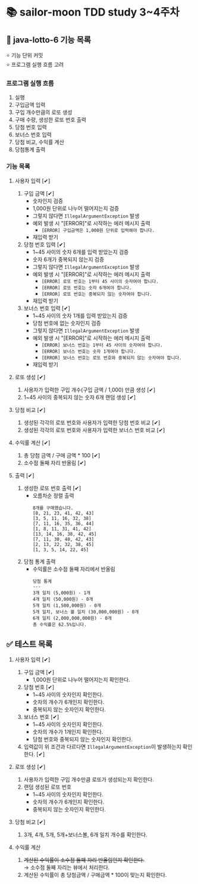 # 📚 sailor-moon TDD study 3~4주차
## 💸 java-lotto-6 기능 목록
⭐️ 기능 단위 커밋 <br>
⭐ 프로그램 실행 흐름 고려

### 프로그램 실행 흐름
1. 실행
2. 구입금액 입력
3. 구입 개수만큼의 로또 생성
4. 구매 수량, 생성한 로또 번호 출력
5. 당첨 번호 입력
6. 보너스 번호 입력
7. 당첨 비교, 수익률 계산
8. 당첨통계 출력

### 기능 목록
1. 사용자 입력 [✔]
   1. 구입 금액 [✔]
      * 숫자인지 검증
      * 1,000원 단위로 나누어 떨어지는지 검증
      * 그렇지 않다면 ``IllegalArgumentException`` 발생
      * 예외 발생 시 "[ERROR]"로 시작하는 에러 메시지 출력
        * ``[ERROR] 구입금액은 1,000원 단위로 입력해야 합니다.``
      * 재입력 받기
   2. 당첨 번호 입력 [✔]
      * 1~45 사이의 숫자 6개를 입력 받았는지 검증
      * 숫자 6개가 중복되지 않는지 검증
      * 그렇지 않다면 ``IllegalArgumentException`` 발생
      * 예외 발생 시 "[ERROR]"로 시작하는 에러 메시지 출력
        * ``[ERROR] 로또 번호는 1부터 45 사이의 숫자여야 합니다.``
        * ``[ERROR] 로또 번호는 숫자 6개여야 합니다.``
        * ``[ERROR] 로또 번호는 중복되지 않는 숫자여야 합니다.``
      * 재입력 받기
   3. 보너스 번호 입력 [✔]
      * 1~45 사이의 숫자 1개를 입력 받았는지 검증
      * 당첨 번호에 없는 숫자인지 검증
      * 그렇지 않다면 ``IllegalArgumentException`` 발생
      * 예외 발생 시 "[ERROR]"로 시작하는 에러 메시지 출력
          * ``[ERROR] 보너스 번호는 1부터 45 사이의 숫자여야 합니다.``
          * ``[ERROR] 보너스 번호는 숫자 1개여야 합니다.``
          * ``[ERROR] 보너스 번호는 로또 번호와 중복되지 않는 숫자여야 합니다.``
      * 재입력 받기

2. 로또 생성 [✔]
   1. 사용자가 입력한 구입 개수(구입 금액 / 1,000) 만큼 생성 [✔]
   2. 1~45 사이의 중복되지 않는 숫자 6개 랜덤 생성 [✔]

3. 당첨 비교 [✔]
   1. 생성된 각각의 로또 번호와 사용자가 입력한 당첨 번호 비교 [✔]
   2. 생성된 각각의 로또 번호와 사용자가 입력한 보너스 번호 비교 [✔]

4. 수익률 계산 [✔]
   1. 총 당첨 금액 / 구매 금액 * 100 [✔]
   2. 소수점 둘째 자리 반올림 [✔]

5. 출력 [✔]
   1. 생성한 로또 번호 출력 [✔]
      * 오름차순 정렬 출력 <br>
        ```
        8개를 구매했습니다.
        [8, 21, 23, 41, 42, 43]
        [3, 5, 11, 16, 32, 38]
        [7, 11, 16, 35, 36, 44]
        [1, 8, 11, 31, 41, 42]
        [13, 14, 16, 38, 42, 45]
        [7, 11, 30, 40, 42, 43]
        [2, 13, 22, 32, 38, 45]
        [1, 3, 5, 14, 22, 45]
        ```
   2. 당첨 통계 출력
      * 수익률은 소수점 둘째 자리에서 반올림
        ```
        당첨 통계
        ---
        3개 일치 (5,000원) - 1개
        4개 일치 (50,000원) - 0개
        5개 일치 (1,500,000원) - 0개
        5개 일치, 보너스 볼 일치 (30,000,000원) - 0개
        6개 일치 (2,000,000,000원) - 0개
        총 수익률은 62.5%입니다.
        ```

## ✅ 테스트 목록
1. 사용자 입력 [✔]
   1. 구입 금액 [✔]
      * 1,000원 단위로 나누어 떨어지는지 확인한다.
   2. 당첨 번호 [✔]
      * 1~45 사이의 숫자인지 확인한다.
      * 숫자의 개수가 6개인지 확인한다.
      * 중복되지 않는 숫자인지 확인한다.
   3. 보너스 번호 [✔]
      * 1~45 사이의 숫자인지 확인한다.
      * 숫자의 개수가 1개인지 확인한다.
      * 당첨 번호와 중복되지 않는 숫자인지 확인한다.
   4. 입력값이 위 조건과 다르다면 ``IllegalArgumentException``이 발생하는지 확인한다. [✔]

2. 로또 생성 [✔]
   1. 사용자가 입력한 구입 개수만큼 로또가 생성되는지 확인한다.
   2. 랜덤 생성된 로또 번호
      * 1~45 사이의 숫자인지 확인한다.
      * 숫자의 개수가 6개인지 확인한다.
      * 중복되지 않는 숫자인지 확인한다.

3. 당첨 비교 [✔]
   1. 3개, 4개, 5개, 5개+보너스볼, 6개 일치 개수를 확인한다.

4. 수익률 계산
   1. ~~계산된 수익률이 소수점 둘째 자리 반올림인지 확인한다.~~ <br>
      → 소수점 둘째 자리는 뷰에서 처리한다.
   2. 계산된 수익률이 총 당첨금액 / 구매금액 * 100이 맞는지 확인한다.